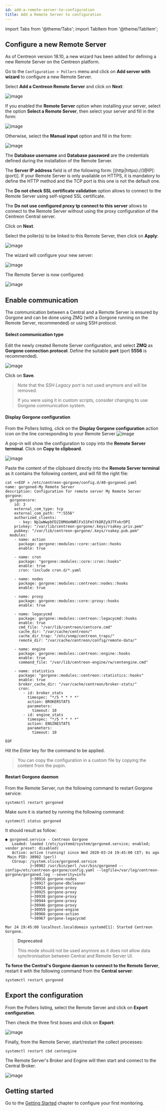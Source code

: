 ```yaml
---
id: add-a-remote-server-to-configuration
title: Add a Remote Server to configuration
---
```

import Tabs from '@theme/Tabs';
import TabItem from '@theme/TabItem';


## Configure a new Remote Server

As of Centreon version 18.10, a new wizard has been added for defining a new
Remote Server on the Centreon platform.

Go to the `Configuration > Pollers` menu and click on **Add server with
wizard** to configure a new Remote Server.

Select **Add a Centreon Remote Server** and click on **Next**:

![image](../../assets/monitoring/monitoring-servers/wizard-add-remote-1.png)

If you enabled the **Remote Server** option when installing your server, select
the option **Select a Remote Server**, then select your server and fill in the
form:

![image](../../assets/monitoring/monitoring-servers/wizard-add-remote-2a.png)

Otherwise, select the **Manual input** option and fill in the form:

![image](../../assets/monitoring/monitoring-servers/wizard-add-remote-2b.png)

The **Database username** and **Database password** are the credentials defined
during the installation of the Remote Server.

The **Server IP address** field is of the following form:
[(http|https)://]@IP[:(port)]. If your Remote Server is only available on
HTTPS, it is mandatory to define the HTTP method and the TCP port is this
one is not the default one.

The **Do not check SSL certificate validation** option allows to connect to the
Remote Server using self-signed SSL certificate.

The **Do not use configured proxy tp connect to this server** allows to connect
to the Remote Server without using the proxy configuration of the Centreon
Central server.

Click on **Next**.

Select the poller(s) to be linked to this Remote Server, then click on
**Apply**:

![image](../../assets/monitoring/monitoring-servers/wizard-add-remote-3.png)

The wizard will configure your new server:

![image](../../assets/monitoring/monitoring-servers/wizard-add-remote-4.png)

The Remote Server is now configured:

![image](../../assets/monitoring/monitoring-servers/remote-list-zmq.png)

## Enable communication

The communication between a Central and a Remote Server  is ensured by Gorgone
and can be done using ZMQ (with a Gorgone running on the Remote Server,
recommended) or using SSH protocol.

<Tabs groupId="sync">
<TabItem value="Using ZMQ" label="Using ZMQ">

#### Select communication type

Edit the newly created Remote Server configuration, and select **ZMQ** as
**Gorgone connection protocol**. Define the suitable **port** (port **5556**
is recommended).

![image](../../assets/monitoring/monitoring-servers/remote-edit-zmq.png)

Click on **Save**.

> Note that the *SSH Legacy port* is not used anymore and will be removed.
>
> If you were using it in custom scripts, consider changing to use
> Gorgone communication system.

#### Display Gorgone configuration

From the Pollers listing, click on the **Display Gorgone configuration** action
icon on the line corresponding to your Remote Server ![image](../../assets/monitoring/monitoring-servers/gorgone-configuration.png#thumbnail1)

A pop-in will show the configuration to copy into the **Remote Server terminal**.
Click on **Copy to clipboard**.

![image](../../assets/monitoring/monitoring-servers/remote-gorgone-display-config.png)

Paste the content of the clipboard directly into the **Remote Server terminal**
as it contains the following content, and will fill the right file:

```shell
cat <<EOF > /etc/centreon-gorgone/config.d/40-gorgoned.yaml
name: gorgoned-My Remote Server
description: Configuration for remote server My Remote Server
gorgone:
  gorgonecore:
    id: 3
    external_com_type: tcp
    external_com_path: "*:5556"
    authorized_clients:
      - key: Np1wWwpbFD2I0MdeHWRlFx51FmlYkDRZy9JTFxkrDPI
    privkey: "/var/lib/centreon-gorgone/.keys/rsakey.priv.pem"
    pubkey: "/var/lib/centreon-gorgone/.keys/rsakey.pub.pem"
  modules:
    - name: action
      package: gorgone::modules::core::action::hooks
      enable: true

    - name: cron
      package: "gorgone::modules::core::cron::hooks"
      enable: true
      cron: !include cron.d/*.yaml

    - name: nodes
      package: gorgone::modules::centreon::nodes::hooks
      enable: true

    - name: proxy
      package: gorgone::modules::core::proxy::hooks
      enable: true

    - name: legacycmd
      package: gorgone::modules::centreon::legacycmd::hooks
      enable: true
      cmd_file: "/var/lib/centreon/centcore.cmd"
      cache_dir: "/var/cache/centreon/"
      cache_dir_trap: "/etc/snmp/centreon_traps/"
      remote_dir: "/var/cache/centreon/config/remote-data/"

    - name: engine
      package: gorgone::modules::centreon::engine::hooks
      enable: true
      command_file: "/var/lib/centreon-engine/rw/centengine.cmd"

    - name: statistics
      package: "gorgone::modules::centreon::statistics::hooks"
      enable: true
      broker_cache_dir: "/var/cache/centreon/broker-stats/"
      cron:
        - id: broker_stats
          timespec: "*/5 * * * *"
          action: BROKERSTATS
          parameters:
            timeout: 10
        - id: engine_stats
          timespec: "*/5 * * * *"
          action: ENGINESTATS
          parameters:
            timeout: 10

EOF
```

Hit the *Enter* key for the command to be applied.

> You can copy the configuration in a custom file by copying the content from
> the popin.

#### Restart Gorgone daemon

From the Remote Server, run the following command to restart Gorgone service:

```shell
systemctl restart gorgoned
```

Make sure it is started by running the following command:

```shell
systemctl status gorgoned
```

It should result as follow:

```shell
● gorgoned.service - Centreon Gorgone
   Loaded: loaded (/etc/systemd/system/gorgoned.service; enabled; vendor preset: disabled)
   Active: active (running) since Wed 2020-03-24 19:45:00 CET; 6s ago
 Main PID: 30902 (perl)
   CGroup: /system.slice/gorgoned.service
           ├─30902 /usr/bin/perl /usr/bin/gorgoned --config=/etc/centreon-gorgone/config.yaml --logfile=/var/log/centreon-gorgone/gorgoned.log --severity=info
           ├─30916 gorgone-nodes
           ├─30917 gorgone-dbcleaner
           ├─30924 gorgone-proxy
           ├─30925 gorgone-proxy
           ├─30938 gorgone-proxy
           ├─30944 gorgone-proxy
           ├─30946 gorgone-proxy
           ├─30959 gorgone-engine
           ├─30966 gorgone-action
           └─30967 gorgone-legacycmd

Mar 24 19:45:00 localhost.localdomain systemd[1]: Started Centreon Gorgone.
```

</TabItem>
<TabItem value="Using SSH (Deprecated)" label="Using SSH (Deprecated)">

> **Deprecated** 
>
> This mode should not be used anymore as it does not allow data
> synchronisation between Central and Remote Server UI.

**To force the Central's Gorgone daemon to connect to the Remote Server**, restart
it with the following command from the **Central server**:

```shell
systemctl restart gorgoned
```

## Export the configuration

From the Pollers listing, select the Remote Server and click on **Export
configuration**.

Then check the three first boxes and click on **Export**:

![image](../../assets/monitoring/monitoring-servers/remote-generate-config.png)

Finally, from the Remote Server, start/restart the collect processes:

```shell
systemctl restart cbd centengine
```

The Remote Server's Broker and Engine will then start and connect to the
Central Broker.

![image](../../assets/monitoring/monitoring-servers/remote-list-zmq-started.png)

</TabItem>
</Tabs>

## Getting started

Go to the [Getting Started](../../getting-started/installation-first-steps#start-to-monitor-your-first-host)
chapter to configure your first monitoring.
